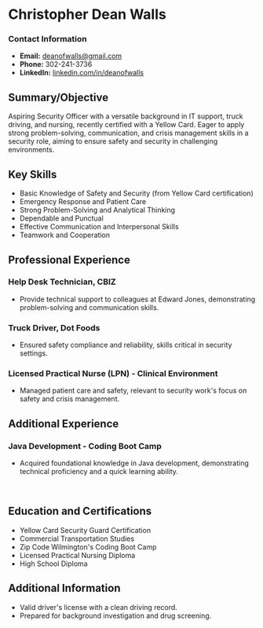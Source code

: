 <link rel="stylesheet" type="text/css" media="all" href="./style.css" />
<meta property="og:title" content="Dean-Walls-Public-Portfolio" />

# Christopher Dean Walls

### Contact Information
- **Email:** deanofwalls@gmail.com
- **Phone:** 302-241-3736
- **LinkedIn:** [linkedin.com/in/deanofwalls](https://www.linkedin.com/in/deanofwalls/)

## Summary/Objective
Aspiring Security Officer with a versatile background in IT support, truck driving, and nursing, recently certified with a Yellow Card. Eager to apply strong problem-solving, communication, and crisis management skills in a security role, aiming to ensure safety and security in challenging environments.

## Key Skills
- Basic Knowledge of Safety and Security (from Yellow Card certification)
- Emergency Response and Patient Care
- Strong Problem-Solving and Analytical Thinking
- Dependable and Punctual
- Effective Communication and Interpersonal Skills
- Teamwork and Cooperation

## Professional Experience

### Help Desk Technician, CBIZ
- Provide technical support to colleagues at Edward Jones, demonstrating problem-solving and communication skills.

### Truck Driver, Dot Foods
- Ensured safety compliance and reliability, skills critical in security settings.

### Licensed Practical Nurse (LPN) - Clinical Environment
- Managed patient care and safety, relevant to security work's focus on safety and crisis management.

## Additional Experience

### Java Development - Coding Boot Camp
- Acquired foundational knowledge in Java development, demonstrating technical proficiency and a quick learning ability.

<div style="page-break-before: always;"></div>
<br class="print-only">

## Education and Certifications
- Yellow Card Security Guard Certification
- Commercial Transportation Studies
- Zip Code Wilmington's Coding Boot Camp
- Licensed Practical Nursing Diploma
- High School Diploma

## Additional Information
- Valid driver's license with a clean driving record.
- Prepared for background investigation and drug screening.
